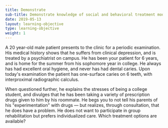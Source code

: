 ```yaml
---
title: Demonstrate
sub-title: Demonstrate knowledge of social and behavioral treatment modalities for patients identified as being at-risk or having substance abuse disorder 
date: 2019-05-13
layout: learning-objective
type: learning-objective
weight: 1
---
```

A 20 year-old male patient presents to the clinic for a periodic examination.
His medical history shows that he suffers from clinical depression, and is
treated by a psychiatrist on campus. He has been your patient for 6 years, and
is home for the summer from his sophomore year in college. He always has had
excellent oral hygiene, and never has had dental caries. Upon today's
examination the patient has one-surface caries on 6 teeth, with interproximal
radiographic calculus.

When questioned further, he explains the stresses of being a college student,
and divulges that he has been taking a variety of prescription drugs given to
him by his roommate. He begs you to not tell his parents of his
"experimentation" with drugs &mdash; but realizes, through consultation, that he
does have a problem. He does not want to participate in group rehabilitation
but prefers individualized care. Which treatment options are available?
